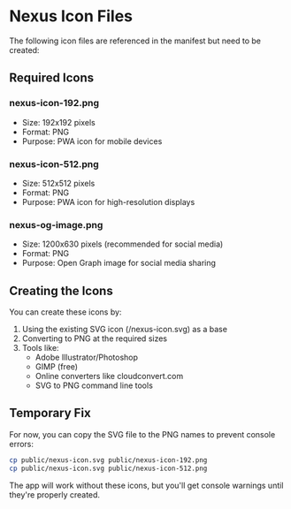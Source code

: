 # Nexus Icon Files

The following icon files are referenced in the manifest but need to be created:

## Required Icons

### nexus-icon-192.png
- Size: 192x192 pixels
- Format: PNG
- Purpose: PWA icon for mobile devices

### nexus-icon-512.png  
- Size: 512x512 pixels
- Format: PNG
- Purpose: PWA icon for high-resolution displays

### nexus-og-image.png
- Size: 1200x630 pixels (recommended for social media)
- Format: PNG
- Purpose: Open Graph image for social media sharing

## Creating the Icons

You can create these icons by:

1. Using the existing SVG icon (/nexus-icon.svg) as a base
2. Converting to PNG at the required sizes
3. Tools like:
   - Adobe Illustrator/Photoshop
   - GIMP (free)
   - Online converters like cloudconvert.com
   - SVG to PNG command line tools

## Temporary Fix

For now, you can copy the SVG file to the PNG names to prevent console errors:
```bash
cp public/nexus-icon.svg public/nexus-icon-192.png
cp public/nexus-icon.svg public/nexus-icon-512.png
```

The app will work without these icons, but you'll get console warnings until they're properly created.
